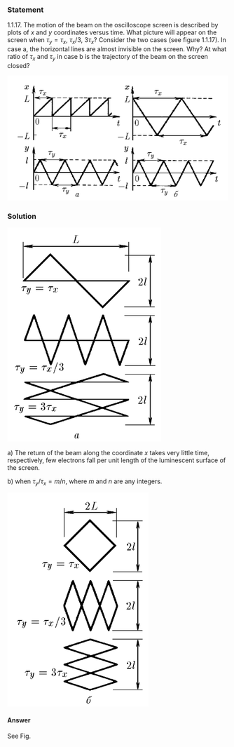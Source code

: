 ###  Statement 

$1.1.17.$ The motion of the beam on the oscilloscope screen is described by plots of $x$ and $y$ coordinates versus time. What picture will appear on the screen when $\tau_y = \tau_x$, $\tau_x/3$, $3 \tau_x$? Consider the two cases (see figure 1.1.17). In case a, the horizontal lines are almost invisible on the screen. Why? At what ratio of $\tau_x$ and $\tau_y$ in case b is the trajectory of the beam on the screen closed? 

![ For problem $1.1.17$ |1009x570, 54%](../../img/1.1.17/statement.png)

### Solution

![|351x488, 34%](../../img/1.1.17/sol1.png) 

a) The return of the beam along the coordinate $x$ takes very little time, respectively, few electrons fall per unit length of the luminescent surface of the screen. 

b) when $\tau_y/\tau_x = m/n$, where $m$ and $n$ are any integers. 

![|322x488, 34%](../../img/1.1.17/sol2.png) 

#### Answer

See Fig.
